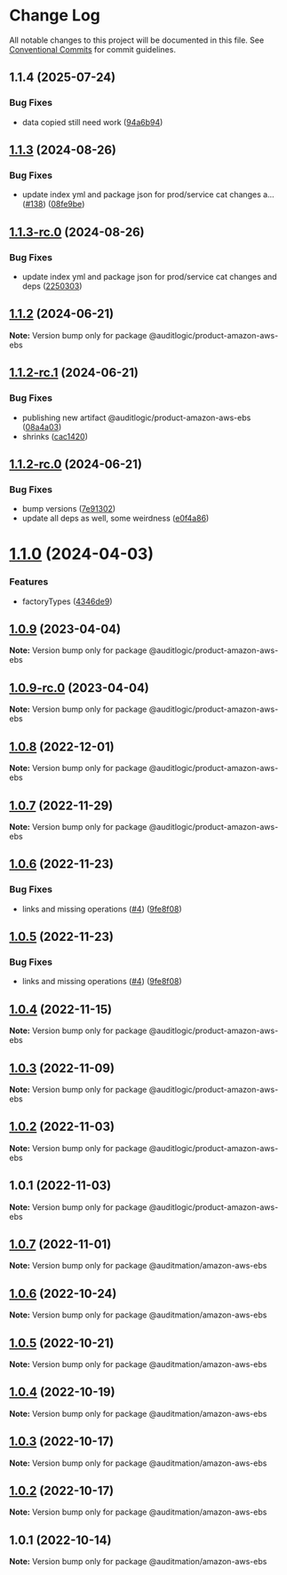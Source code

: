 # Change Log

All notable changes to this project will be documented in this file.
See [Conventional Commits](https://conventionalcommits.org) for commit guidelines.

## 1.1.4 (2025-07-24)


### Bug Fixes

* data copied still need work ([94a6b94](https://github.com/zerobias-org/product/commit/94a6b942fb0516367548599d739529536132755a))





## [1.1.3](https://github.com/auditlogic/product/compare/@auditlogic/product-amazon-aws-ebs@1.1.2...@auditlogic/product-amazon-aws-ebs@1.1.3) (2024-08-26)


### Bug Fixes

* update index yml and package json for prod/service cat changes a… ([#138](https://github.com/auditlogic/product/issues/138)) ([08fe9be](https://github.com/auditlogic/product/commit/08fe9beb1c8457462a19bc69caa02e6212d97e1a))





## [1.1.3-rc.0](https://github.com/auditlogic/product/compare/@auditlogic/product-amazon-aws-ebs@1.1.2...@auditlogic/product-amazon-aws-ebs@1.1.3-rc.0) (2024-08-26)


### Bug Fixes

* update index yml and package json for prod/service cat changes and deps ([2250303](https://github.com/auditlogic/product/commit/225030363a363608240135b7ebed386b28f01e4b))





## [1.1.2](https://github.com/auditlogic/product/compare/@auditlogic/product-amazon-aws-ebs@1.1.2-rc.1...@auditlogic/product-amazon-aws-ebs@1.1.2) (2024-06-21)

**Note:** Version bump only for package @auditlogic/product-amazon-aws-ebs





## [1.1.2-rc.1](https://github.com/auditlogic/product/compare/@auditlogic/product-amazon-aws-ebs@1.1.2-rc.0...@auditlogic/product-amazon-aws-ebs@1.1.2-rc.1) (2024-06-21)


### Bug Fixes

* publishing new artifact @auditlogic/product-amazon-aws-ebs ([08a4a03](https://github.com/auditlogic/product/commit/08a4a03ed210f07a9ec98321b8aacc79de38aad4))
* shrinks ([cac1420](https://github.com/auditlogic/product/commit/cac14200fefcd8183ab69fe89a47bd3f70f563e9))





## [1.1.2-rc.0](https://github.com/auditlogic/product/compare/@auditlogic/product-amazon-aws-ebs@1.1.0...@auditlogic/product-amazon-aws-ebs@1.1.2-rc.0) (2024-06-21)


### Bug Fixes

* bump versions ([7e91302](https://github.com/auditlogic/product/commit/7e913023b8b312150ed7762c32fbbe616be71de5))
* update all deps as well, some weirdness ([e0f4a86](https://github.com/auditlogic/product/commit/e0f4a864714e2d3de6bbf3da014d5312fe53be2f))





# [1.1.0](https://github.com/auditlogic/product/compare/@auditlogic/product-amazon-aws-ebs@1.0.9...@auditlogic/product-amazon-aws-ebs@1.1.0) (2024-04-03)


### Features

* factoryTypes ([4346de9](https://github.com/auditlogic/product/commit/4346de92693aee892fccf725338ffc7b80ab182b))





## [1.0.9](https://github.com/auditlogic/product/compare/@auditlogic/product-amazon-aws-ebs@1.0.8...@auditlogic/product-amazon-aws-ebs@1.0.9) (2023-04-04)

**Note:** Version bump only for package @auditlogic/product-amazon-aws-ebs





## [1.0.9-rc.0](https://github.com/auditlogic/product/compare/@auditlogic/product-amazon-aws-ebs@1.0.8...@auditlogic/product-amazon-aws-ebs@1.0.9-rc.0) (2023-04-04)

**Note:** Version bump only for package @auditlogic/product-amazon-aws-ebs





## [1.0.8](https://github.com/auditlogic/product/compare/@auditlogic/product-amazon-aws-ebs@1.0.7...@auditlogic/product-amazon-aws-ebs@1.0.8) (2022-12-01)

**Note:** Version bump only for package @auditlogic/product-amazon-aws-ebs





## [1.0.7](https://github.com/auditlogic/product/compare/@auditlogic/product-amazon-aws-ebs@1.0.6...@auditlogic/product-amazon-aws-ebs@1.0.7) (2022-11-29)

**Note:** Version bump only for package @auditlogic/product-amazon-aws-ebs





## [1.0.6](https://github.com/auditlogic/product/compare/@auditlogic/product-amazon-aws-ebs@1.0.4...@auditlogic/product-amazon-aws-ebs@1.0.6) (2022-11-23)


### Bug Fixes

* links and missing operations ([#4](https://github.com/auditlogic/product/issues/4)) ([9fe8f08](https://github.com/auditlogic/product/commit/9fe8f08fe7c57fdb79f991ac35bd6ac2e7dcad38))





## [1.0.5](https://github.com/auditlogic/product/compare/@auditlogic/product-amazon-aws-ebs@1.0.4...@auditlogic/product-amazon-aws-ebs@1.0.5) (2022-11-23)


### Bug Fixes

* links and missing operations ([#4](https://github.com/auditlogic/product/issues/4)) ([9fe8f08](https://github.com/auditlogic/product/commit/9fe8f08fe7c57fdb79f991ac35bd6ac2e7dcad38))





## [1.0.4](https://github.com/auditlogic/product/compare/@auditlogic/product-amazon-aws-ebs@1.0.3...@auditlogic/product-amazon-aws-ebs@1.0.4) (2022-11-15)

**Note:** Version bump only for package @auditlogic/product-amazon-aws-ebs





## [1.0.3](https://github.com/auditlogic/product/compare/@auditlogic/product-amazon-aws-ebs@1.0.2...@auditlogic/product-amazon-aws-ebs@1.0.3) (2022-11-09)

**Note:** Version bump only for package @auditlogic/product-amazon-aws-ebs





## [1.0.2](https://github.com/auditlogic/product/compare/@auditlogic/product-amazon-aws-ebs@1.0.1...@auditlogic/product-amazon-aws-ebs@1.0.2) (2022-11-03)

**Note:** Version bump only for package @auditlogic/product-amazon-aws-ebs





## 1.0.1 (2022-11-03)

**Note:** Version bump only for package @auditlogic/product-amazon-aws-ebs





## [1.0.7](https://github.com/auditmation/store-content/compare/@auditmation/amazon-aws-ebs@1.0.6...@auditmation/amazon-aws-ebs@1.0.7) (2022-11-01)

**Note:** Version bump only for package @auditmation/amazon-aws-ebs





## [1.0.6](https://github.com/auditmation/store-content/compare/@auditmation/amazon-aws-ebs@1.0.5...@auditmation/amazon-aws-ebs@1.0.6) (2022-10-24)

**Note:** Version bump only for package @auditmation/amazon-aws-ebs





## [1.0.5](https://github.com/auditmation/store-content/compare/@auditmation/amazon-aws-ebs@1.0.4...@auditmation/amazon-aws-ebs@1.0.5) (2022-10-21)

**Note:** Version bump only for package @auditmation/amazon-aws-ebs





## [1.0.4](https://github.com/auditmation/store-content/compare/@auditmation/amazon-aws-ebs@1.0.3...@auditmation/amazon-aws-ebs@1.0.4) (2022-10-19)

**Note:** Version bump only for package @auditmation/amazon-aws-ebs





## [1.0.3](https://github.com/auditmation/store-content/compare/@auditmation/amazon-aws-ebs@1.0.2...@auditmation/amazon-aws-ebs@1.0.3) (2022-10-17)

**Note:** Version bump only for package @auditmation/amazon-aws-ebs





## [1.0.2](https://github.com/auditmation/store-content/compare/@auditmation/amazon-aws-ebs@1.0.1...@auditmation/amazon-aws-ebs@1.0.2) (2022-10-17)

**Note:** Version bump only for package @auditmation/amazon-aws-ebs





## 1.0.1 (2022-10-14)

**Note:** Version bump only for package @auditmation/amazon-aws-ebs
